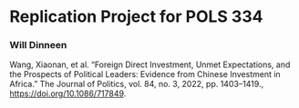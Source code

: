 # Replication Project for POLS 334
### Will Dinneen

Wang, Xiaonan, et al. “Foreign Direct Investment, Unmet Expectations, and the Prospects of Political Leaders: Evidence from Chinese Investment in Africa.” The Journal of Politics, vol. 84, no. 3, 2022, pp. 1403–1419., https://doi.org/10.1086/717849.